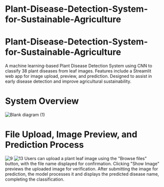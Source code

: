 # Plant-Disease-Detection-System-for-Sustainable-Agriculture

# Plant-Disease-Detection-System-for-Sustainable-Agriculture
A machine learning-based Plant Disease Detection System using CNN to classify 38 plant diseases from leaf images. Features include a Streamlit web app for image upload, preview, and prediction. Designed to assist in early disease detection and improve agricultural sustainability.

# System Overview
![Blank diagram (1)](https://github.com/user-attachments/assets/99dd74a5-1008-498b-8b66-af3d0320b896) 

# File Upload, Image Preview, and Prediction Process 
![9](https://github.com/user-attachments/assets/4d15dbbb-f332-4469-baa2-f04fb2b017d3)
![13](https://github.com/user-attachments/assets/7fd6e3c3-fb6e-43c6-8c6b-fea98cd5a401)
Users can upload a plant leaf image using the "Browse files" button, with the file name displayed for confirmation. Clicking "Show Image" previews the uploaded image for verification. After submitting the image for prediction, the model processes it and displays the predicted disease name, completing the classification.
